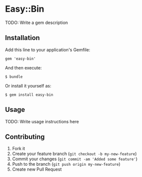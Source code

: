 # Easy::Bin

TODO: Write a gem description

## Installation

Add this line to your application's Gemfile:

    gem 'easy-bin'

And then execute:

    $ bundle

Or install it yourself as:

    $ gem install easy-bin

## Usage

TODO: Write usage instructions here

## Contributing

1. Fork it
2. Create your feature branch (`git checkout -b my-new-feature`)
3. Commit your changes (`git commit -am 'Added some feature'`)
4. Push to the branch (`git push origin my-new-feature`)
5. Create new Pull Request
